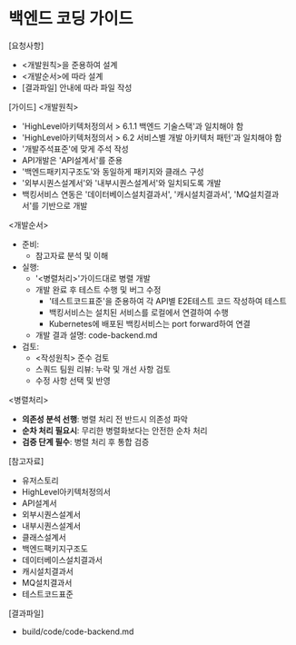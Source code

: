 # 백엔드 코딩 가이드 

[요청사항]  
- <개발원칙>을 준용하여 설계
- <개발순서>에 따라 설계
- [결과파일] 안내에 따라 파일 작성 

[가이드]
<개발원칙>
- 'HighLevel아키텍처정의서 > 6.1.1 백엔드 기술스택'과 일치해야 함
- 'HighLevel아키텍처정의서 > 6.2 서비스별 개발 아키텍처 패턴'과 일치해야 함
- '개발주석표준'에 맞게 주석 작성
- API개발은 'API설계서'를 준용 
- '백엔드패키지구조도'와 동일하게 패키지와 클래스 구성  
- '외부시퀀스설계서'와 '내부시퀀스설계서'와 일치되도록 개발 
- 백킹서비스 연동은 '데이터베이스설치결과서', '캐시설치결과서', 'MQ설치결과서'를 기반으로 개발  
 
<개발순서>
- 준비:
  - 참고자료 분석 및 이해 
- 실행:  
  - '<병렬처리>'가이드대로 병렬 개발
  - 개발 완료 후 테스트 수행 및 버그 수정  
    - '테스트코드표준'을 준용하여 각 API별 E2E테스트 코드 작성하여 테스트  
    - 백킹서비스는 설치된 서비스를 로컬에서 연결하여 수행 
    - Kubernetes에 배포된 백킹서비스는 port forward하여 연결  
  - 개발 결과 설명: code-backend.md
- 검토:
  - <작성원칙> 준수 검토
  - 스쿼드 팀원 리뷰: 누락 및 개선 사항 검토
  - 수정 사항 선택 및 반영 

<병렬처리>
- **의존성 분석 선행**: 병렬 처리 전 반드시 의존성 파악
- **순차 처리 필요시**: 무리한 병렬화보다는 안전한 순차 처리
- **검증 단계 필수**: 병렬 처리 후 통합 검증

[참고자료]
- 유저스토리
- HighLevel아키텍처정의서
- API설계서
- 외부시퀀스설계서
- 내부시퀀스설계서
- 클래스설계서
- 백엔드팩키지구조도
- 데이터베이스설치결과서
- 캐시설치결과서
- MQ설치결과서
- 테스트코드표준
  
[결과파일]
- build/code/code-backend.md